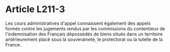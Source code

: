 # Article L211-3

Les cours administratives d'appel connaissent également des appels formés contre les jugements rendus par les commissions du contentieux de l'indemnisation des Français dépossédés de biens situés dans un territoire antérieurement placé sous la souveraineté, le protectorat ou la tutelle de la France.
